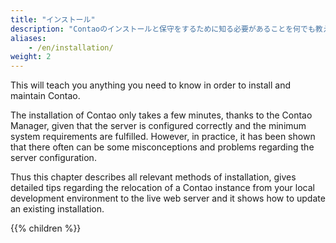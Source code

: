 ```yaml
---
title: "インストール"
description: "Contaoのインストールと保守をするために知る必要があることを何でも教えます。"
aliases:
    - /en/installation/
weight: 2
---
```


This will teach you anything you need to know in order to install and maintain Contao.

The installation of Contao only takes a few minutes, thanks to the Contao Manager, given that the server is configured
correctly and the minimum system requirements are fulfilled. However, in practice, it has been shown that there often
can be some misconceptions and problems regarding the server configuration.

Thus this chapter describes all relevant methods of installation, gives detailed tips regarding the relocation of a
Contao instance from your local development environment to the live web server and it shows how to update an existing
installation.

{{% children %}}
